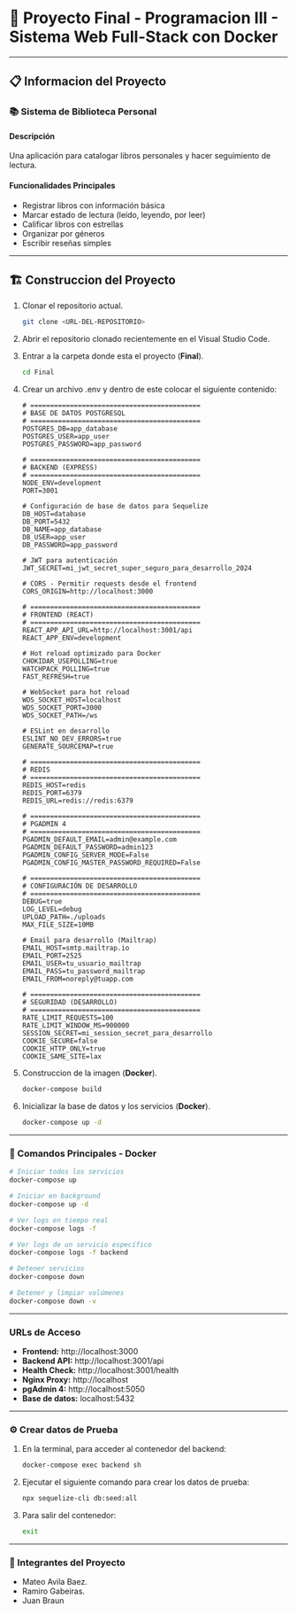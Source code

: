 # 🚀 Proyecto Final - Programacion III - Sistema Web Full-Stack con Docker

---

## 📋 Informacion del Proyecto

### 📚 Sistema de Biblioteca Personal

#### Descripción
Una aplicación para catalogar libros personales y hacer seguimiento de lectura.

#### Funcionalidades Principales
- Registrar libros con información básica
- Marcar estado de lectura (leído, leyendo, por leer)
- Calificar libros con estrellas
- Organizar por géneros
- Escribir reseñas simples

---

## 🏗️ Construccion del Proyecto

1. Clonar el repositorio actual.

    ```bash
    git clone <URL-DEL-REPOSITORIO>
    ```
2. Abrir el repositorio clonado recientemente en el Visual Studio Code.

3. Entrar a la carpeta donde esta el proyecto (**Final**).
    ```bash
    cd Final
    ```
4. Crear un archivo .env y dentro de este colocar el siguiente contenido:

    ```env
    # ===========================================
    # BASE DE DATOS POSTGRESQL
    # ===========================================
    POSTGRES_DB=app_database
    POSTGRES_USER=app_user
    POSTGRES_PASSWORD=app_password

    # ===========================================
    # BACKEND (EXPRESS)
    # ===========================================
    NODE_ENV=development
    PORT=3001

    # Configuración de base de datos para Sequelize
    DB_HOST=database
    DB_PORT=5432
    DB_NAME=app_database
    DB_USER=app_user
    DB_PASSWORD=app_password

    # JWT para autenticación
    JWT_SECRET=mi_jwt_secret_super_seguro_para_desarrollo_2024

    # CORS - Permitir requests desde el frontend
    CORS_ORIGIN=http://localhost:3000

    # ===========================================
    # FRONTEND (REACT)
    # ===========================================
    REACT_APP_API_URL=http://localhost:3001/api
    REACT_APP_ENV=development

    # Hot reload optimizado para Docker
    CHOKIDAR_USEPOLLING=true
    WATCHPACK_POLLING=true
    FAST_REFRESH=true

    # WebSocket para hot reload
    WDS_SOCKET_HOST=localhost
    WDS_SOCKET_PORT=3000
    WDS_SOCKET_PATH=/ws

    # ESLint en desarrollo
    ESLINT_NO_DEV_ERRORS=true
    GENERATE_SOURCEMAP=true

    # ===========================================
    # REDIS
    # ===========================================
    REDIS_HOST=redis
    REDIS_PORT=6379
    REDIS_URL=redis://redis:6379

    # ===========================================
    # PGADMIN 4
    # ===========================================
    PGADMIN_DEFAULT_EMAIL=admin@example.com
    PGADMIN_DEFAULT_PASSWORD=admin123
    PGADMIN_CONFIG_SERVER_MODE=False
    PGADMIN_CONFIG_MASTER_PASSWORD_REQUIRED=False

    # ===========================================
    # CONFIGURACIÓN DE DESARROLLO
    # ===========================================
    DEBUG=true
    LOG_LEVEL=debug
    UPLOAD_PATH=./uploads
    MAX_FILE_SIZE=10MB

    # Email para desarrollo (Mailtrap)
    EMAIL_HOST=smtp.mailtrap.io
    EMAIL_PORT=2525
    EMAIL_USER=tu_usuario_mailtrap
    EMAIL_PASS=tu_password_mailtrap
    EMAIL_FROM=noreply@tuapp.com

    # ===========================================
    # SEGURIDAD (DESARROLLO)
    # ===========================================
    RATE_LIMIT_REQUESTS=100
    RATE_LIMIT_WINDOW_MS=900000
    SESSION_SECRET=mi_session_secret_para_desarrollo
    COOKIE_SECURE=false
    COOKIE_HTTP_ONLY=true
    COOKIE_SAME_SITE=lax
    ```
5. Construccion de la imagen (**Docker**).
    ```bash
    docker-compose build
    ```
6. Inicializar la base de datos y los servicios (**Docker**).
    ```bash
    docker-compose up -d
    ```
---
### 🔧 Comandos Principales - Docker
```bash
# Iniciar todos los servicios
docker-compose up

# Iniciar en background
docker-compose up -d

# Ver logs en tiempo real
docker-compose logs -f

# Ver logs de un servicio específico
docker-compose logs -f backend

# Detener servicios
docker-compose down

# Detener y limpiar volúmenes
docker-compose down -v
```
---

### URLs de Acceso
- **Frontend:** http://localhost:3000
- **Backend API:** http://localhost:3001/api
- **Health Check:** http://localhost:3001/health
- **Nginx Proxy:** http://localhost
- **pgAdmin 4:** http://localhost:5050
- **Base de datos:** localhost:5432

---

### ⚙️ Crear datos de Prueba

1. En la terminal, para acceder al contenedor del backend:
    ```bash
    docker-compose exec backend sh
    ```
2. Ejecutar el siguiente comando para crear los datos de prueba:
    ```bash
    npx sequelize-cli db:seed:all
    ```
3. Para salir del contenedor:
    ```bash
    exit
    ```
---

### 👥 Integrantes del Proyecto

+ Mateo Avila Baez.
+ Ramiro Gabeiras.
+ Juan Braun
